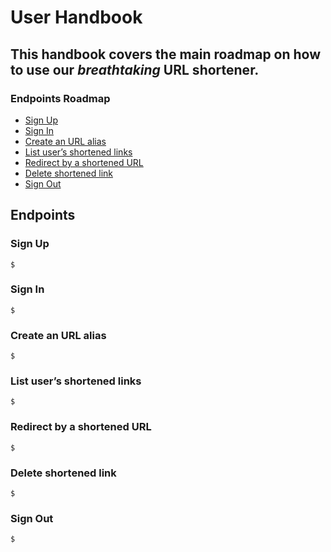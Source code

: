 # User Handbook

## This handbook covers the main roadmap on how to use our *breathtaking* URL shortener.


### Endpoints Roadmap
* [Sign Up](#sign-up)
* [Sign In](#sign-in)
* [Create an URL alias](#create-an-url-alias)
* [List user’s shortened links](#list-users-shortened-links)
* [Redirect by a shortened URL](#redirect-by-a-shortened-URL)
* [Delete shortened link](#delete-shortened-link)
* [Sign Out](#sign-out)


## Endpoints

### Sign Up
```console
$ 
```

### Sign In
```console
$ 
```

### Create an URL alias
```console
$ 
```

### List user’s shortened links
```console
$ 
```

### Redirect by a shortened URL
```console
$ 
```

### Delete shortened link
```console
$ 
```

### Sign Out
```console
$ 
```
